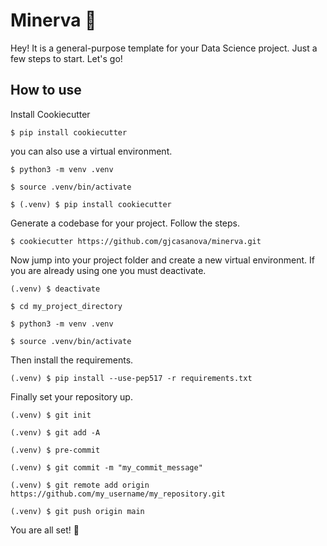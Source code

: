# Minerva :trident:

Hey! It is a general-purpose template for your Data Science project. Just a few steps to start. Let's go!

## How to use

Install Cookiecutter

    $ pip install cookiecutter

you can also use a virtual environment.

    $ python3 -m venv .venv

    $ source .venv/bin/activate

    $ (.venv) $ pip install cookiecutter

Generate a codebase for your project. Follow the steps.

    $ cookiecutter https://github.com/gjcasanova/minerva.git

Now jump into your project folder and create a new virtual environment. If you are already using one you must deactivate.

    (.venv) $ deactivate

    $ cd my_project_directory

    $ python3 -m venv .venv

    $ source .venv/bin/activate

Then install the requirements.

    (.venv) $ pip install --use-pep517 -r requirements.txt

Finally set your repository up.

    (.venv) $ git init

    (.venv) $ git add -A

    (.venv) $ pre-commit

    (.venv) $ git commit -m "my_commit_message"

    (.venv) $ git remote add origin https://github.com/my_username/my_repository.git

    (.venv) $ git push origin main

You are all set! :rocket:
